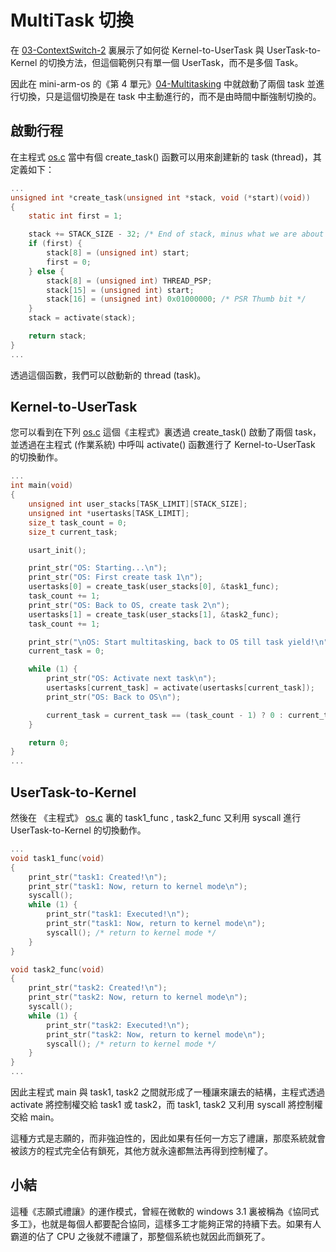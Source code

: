 # MultiTask 切換

[04-Multitasking]:https://github.com/jserv/mini-arm-os/tree/master/04-Multitasking
[os.c]:https://github.com/jserv/mini-arm-os/blob/master/04-Multitasking/os.c

在 [03-ContextSwitch-2](https://github.com/jserv/mini-arm-os/tree/master/03-ContextSwitch-2) 裏展示了如何從 Kernel-to-UserTask 與 UserTask-to-Kernel 的切換方法，但這個範例只有單一個 UserTask，而不是多個 Task。

因此在 mini-arm-os 的《第 4 單元》[04-Multitasking] 中就啟動了兩個 task 並進行切換，只是這個切換是在 task 中主動進行的，而不是由時間中斷強制切換的。

## 啟動行程

在主程式 [os.c] 當中有個 create_task() 函數可以用來創建新的 task (thread)，其定義如下：

```C
...
unsigned int *create_task(unsigned int *stack, void (*start)(void))
{
	static int first = 1;

	stack += STACK_SIZE - 32; /* End of stack, minus what we are about to push */
	if (first) {
		stack[8] = (unsigned int) start;
		first = 0;
	} else {
		stack[8] = (unsigned int) THREAD_PSP;
		stack[15] = (unsigned int) start;
		stack[16] = (unsigned int) 0x01000000; /* PSR Thumb bit */
	}
	stack = activate(stack);

	return stack;
}
...
```

透過這個函數，我們可以啟動新的 thread (task)。

## Kernel-to-UserTask

您可以看到在下列 [os.c] 這個《主程式》裏透過 create_task() 啟動了兩個 task，並透過在主程式 (作業系統) 中呼叫 activate() 函數進行了  Kernel-to-UserTask 的切換動作。

```C
...
int main(void)
{
	unsigned int user_stacks[TASK_LIMIT][STACK_SIZE];
	unsigned int *usertasks[TASK_LIMIT];
	size_t task_count = 0;
	size_t current_task;

	usart_init();

	print_str("OS: Starting...\n");
	print_str("OS: First create task 1\n");
	usertasks[0] = create_task(user_stacks[0], &task1_func);
	task_count += 1;
	print_str("OS: Back to OS, create task 2\n");
	usertasks[1] = create_task(user_stacks[1], &task2_func);
	task_count += 1;

	print_str("\nOS: Start multitasking, back to OS till task yield!\n");
	current_task = 0;

	while (1) {
		print_str("OS: Activate next task\n");
		usertasks[current_task] = activate(usertasks[current_task]);
		print_str("OS: Back to OS\n");

		current_task = current_task == (task_count - 1) ? 0 : current_task + 1;
	}

	return 0;
}
...
```

## UserTask-to-Kernel

然後在 《主程式》 [os.c] 裏的 task1_func , task2_func 又利用 syscall 進行 UserTask-to-Kernel 的切換動作。

```C
...
void task1_func(void)
{
	print_str("task1: Created!\n");
	print_str("task1: Now, return to kernel mode\n");
	syscall();
	while (1) {
		print_str("task1: Executed!\n");
		print_str("task1: Now, return to kernel mode\n");
		syscall(); /* return to kernel mode */
	}
}

void task2_func(void)
{
	print_str("task2: Created!\n");
	print_str("task2: Now, return to kernel mode\n");
	syscall();
	while (1) {
		print_str("task2: Executed!\n");
		print_str("task2: Now, return to kernel mode\n");
		syscall(); /* return to kernel mode */
	}
}
...
```

因此主程式 main 與 task1, task2 之間就形成了一種讓來讓去的結構，主程式透過 activate 將控制權交給 task1 或 task2，而 task1, task2 又利用 syscall 將控制權交給 main。

這種方式是志願的，而非強迫性的，因此如果有任何一方忘了禮讓，那麼系統就會被該方的程式完全佔有鎖死，其他方就永遠都無法再得到控制權了。

## 小結

這種《志願式禮讓》的運作模式，曾經在微軟的 windows 3.1 裏被稱為《協同式多工》，也就是每個人都要配合協同，這樣多工才能夠正常的持續下去。如果有人霸道的佔了 CPU 之後就不禮讓了，那整個系統也就因此而鎖死了。


